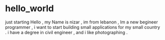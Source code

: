 # hello_world
just starting 
Hello , my Name is nizar , im from lebanon , Im a new begineer programmer , i want to start building small applications for my small country . 
i have a degree in civil engineer , and i like photographing . 

